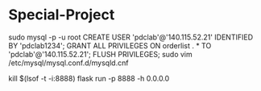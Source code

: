 # Special-Project
sudo mysql -p -u root
CREATE USER 'pdclab'@'140.115.52.21' IDENTIFIED BY 'pdclab1234';
GRANT ALL PRIVILEGES ON orderlist . * TO 'pdclab'@'140.115.52.21';
FLUSH PRIVILEGES;
sudo vim /etc/mysql/mysql.conf.d/mysqld.cnf
<!-- kill占用port的所有process -->
kill $(lsof -t -i:8888)
flask run -p 8888 -h 0.0.0.0